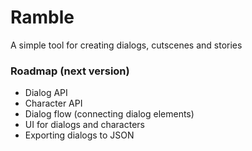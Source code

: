 # Ramble
A simple tool for creating dialogs, cutscenes and stories

### Roadmap (next version)
- Dialog API
- Character API
- Dialog flow (connecting dialog elements)
- UI for dialogs and characters
- Exporting dialogs to JSON
